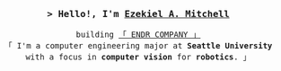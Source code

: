 <!--
credit to: Al Siam World!
 -->
 
<h3 align="center">
        <samp>&gt; Hello!, I'm
                <b><a target="_blank" href="[https://endrcompany.com](https://github.com/Endr-Company)">Ezekiel A. Mitchell</a></b>
        </samp>
</h3>


<p align="center"> 
  <samp>building
    <a href="https://endrcompany.com">「 ENDR COMPANY 」</a>
    <br>
    「 I'm a computer engineering major at <b>Seattle University</b> with a focus in <b>computer vision</b> for <b>robotics</b>. 」
    <br>
    <br>
  </samp>
</p>
